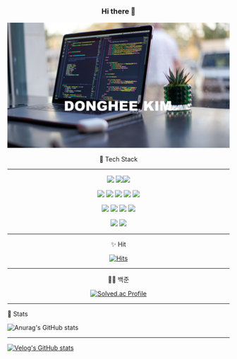 <div align='center'>

### Hi there 👋
![image-20220619204201621](README.assets/image-20220619204201621.png)

🌱 Tech Stack

<hr>
<img src="https://img.shields.io/badge/Python-3766AB?style=round-square&logo=Python&logoColor=white"/>  <img src="https://img.shields.io/badge/Django-0C9D58?style=round-square&logo=Django&logoColor=white"/><img src="https://img.shields.io/badge/SQLite-003B57?style=round-square&logo=SQLite&logoColor=white"/>  

<img src="https://img.shields.io/badge/HTML-E34F26?style=round-square&logo=HTML5&logoColor=white"/>  <img src="https://img.shields.io/badge/CSS-1572B6?style=round-square&logo=css3&logoColor=white"/>  <img src="https://img.shields.io/badge/JavaScript-F7DF1E?style=round-square&logo=JavaScript&logoColor=white"/> <img src="https://img.shields.io/badge/Vue.js-4FC08D?style=round-square&logo=Vue.js&logoColor=white"/> <img src="https://img.shields.io/badge/React-61DAFB?style=round-square&logo=React&logoColor=white"/>

<img src="https://img.shields.io/badge/Java-FF7800?style=round-square&logo=Java&logoColor=white"/> <img src="https://img.shields.io/badge/Spring-6DB33F?style=round-square&logo=springboot&logoColor=white"/>  <img src="https://img.shields.io/badge/Mysql-D1AB66?style=round-square&logo=Mysql&logoColor=white"/>  <img src="https://img.shields.io/badge/Oracle-F80000?style=round-square&logo=Oracle&logoColor=white"/> 

 <img src="https://img.shields.io/badge/Git-F05032?style=round-square&logo=Git&logoColor=white"/>  <img src="https://img.shields.io/badge/Jira-0052CC?style=round-square&logo=Jira&logoColor=white"/> 

<hr>

✨ Hit

[![Hits](https://hits.seeyoufarm.com/api/count/incr/badge.svg?url=https%3A%2F%2Fgithub.com%2Fdongh94%2Fhit-counter&count_bg=%23D61C4E&title_bg=%237C3E66&icon=cliqz.svg&icon_color=%23F2EBE9&title=hits&edge_flat=false)](https://hits.seeyoufarm.com)

<hr>

👨‍💻 백준

[![Solved.ac Profile](http://mazassumnida.wtf/api/v2/generate_badge?boj=dongh94)](http://solved.ac/dongh94/)

<hr>
</div>

💯 Stats

![Anurag's GitHub stats](https://github-readme-stats.vercel.app/api?username=dongh94&show_icons=true&theme=compact)

---

[![Velog's GitHub stats](https://velog-readme-stats.vercel.app/api?name=dongh94)](https://github.com/dongh94/velog-readme-stats)
